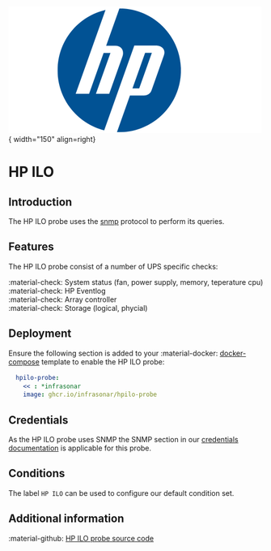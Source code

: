 ![HP](../../../images/probe_hp.png){ width="150" align=right}

# HP ILO

## Introduction

The HP ILO probe uses the [snmp](index.md) protocol to perform its queries.

## Features

The HP ILO probe consist of a number of UPS specific checks:

:material-check:  System status (fan, power supply, memory, teperature cpu)<br>
:material-check:  HP Eventlog<br>
:material-check:  Array controller<br>
:material-check:  Storage (logical, phycial)

## Deployment

Ensure the following section is added to your :material-docker: [docker-compose](../appliance/docker_compose.md) template to enable the HP ILO probe:

```yaml
  hpilo-probe:
    << : *infrasonar
    image: ghcr.io/infrasonar/hpilo-probe
```

## Credentials

As the HP ILO probe uses SNMP the SNMP section in our [credentials documentation](../appliance/credentials.md) is applicable for this probe.

## Conditions

The label `HP ILO` can be used to configure our default condition set.

## Additional information

:material-github: [HP ILO probe source code](https://github.com/infrasonar/hpilo-probe)